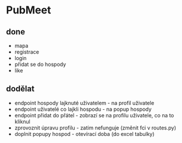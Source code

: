 # PubMeet
## done
- mapa
- registrace
- login
- přidat se do hospody
- like

## dodělat 
- endpoint hospody lajknuté uživatelem - na profil uživatele
- endpoint uživatelé co lajkli hospodu - na popup hospody
- endpoint přidat do přátel - zobrazí se na profilu uživatele, co na to kliknul
- zprovoznit úpravu profilu - zatim nefunguje (změnit fci v routes.py)
- doplnit popupy hospod - otevírací doba (do excel tabulky)
